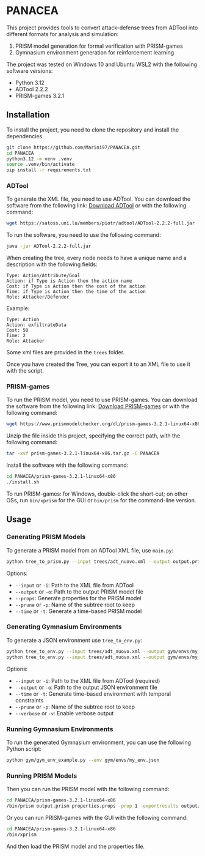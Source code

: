 # PANACEA

This project provides tools to convert attack-defense trees from ADTool into different formats for analysis and simulation:
1. PRISM model generation for formal verification with PRISM-games
2. Gymnasium environment generation for reinforcement learning


The project was tested on Windows 10 and Ubuntu WSL2 with the following software versions:
- Python 3.12
- ADTool 2.2.2
- PRISM-games 3.2.1

## Installation

To install the project, you need to clone the repository and install the dependencies.

```bash
git clone https://github.com/Marini97/PANACEA.git
cd PANACEA
python3.12 -m venv .venv
source .venv/bin/activate
pip install -r requirements.txt
```

### ADTool

To generate the XML file, you need to use ADTool. You can download the software from the following link: [Download ADTool](https://satoss.uni.lu/members/piotr/adtool/) or with the following command:

```bash
wget https://satoss.uni.lu/members/piotr/adtool/ADTool-2.2.2-full.jar
```

To run the software, you need to use the following command:
```bash
java -jar ADTool-2.2.2-full.jar 
```
When creating the tree, every node needs to have a unique name and a description with the following fields:
```
Type: Action/Attribute/Goal
Action: if Type is Action then the action name
Cost: if Type is Action then the cost of the action
Time: if Type is Action then the time of the action
Role: Attacker/Defender
```
Example:
```
Type: Action
Action: exfiltrateData
Cost: 50
Time: 2
Role: Attacker
```
Some xml files are provided in the `trees` folder.

Once you have created the Tree, you can export it to an XML file to use it with the script.

### PRISM-games

To run the PRISM model, you need to use PRISM-games. You can download the software from the following link: [Download PRISM-games](https://www.prismmodelchecker.org/games/download.php)
or with the following command:

```bash
wget https://www.prismmodelchecker.org/dl/prism-games-3.2.1-linux64-x86.tar.gz
```
Unzip the file inside this project, specifying the correct path, with the following command:
```bash
tar -xvf prism-games-3.2.1-linux64-x86.tar.gz -C PANACEA
```

Install the software with the following command:
```bash
cd PANACEA/prism-games-3.2.1-linux64-x86
./install.sh
```
To run PRISM-games: for Windows, double-click the short-cut; on other OSs, run `bin/xprism` for the GUI or `bin/prism` for the command-line version.


## Usage

### Generating PRISM Models

To generate a PRISM model from an ADTool XML file, use `main.py`:

```bash
python tree_to_prism.py --input trees/adt_nuovo.xml --output output.prism --time
```

Options:
- `--input` or `-i`: Path to the XML file from ADTool
- `--output` or `-o`: Path to the output PRISM model file
- `--props`: Generate properties for the PRISM model
- `--prune` or `-p`: Name of the subtree root to keep
- `--time` or `-t`: Generate a time-based PRISM model

### Generating Gymnasium Environments

To generate a JSON environment use `tree_to_env.py`:

```bash
python tree_to_env.py --input trees/adt_nuovo.xml --output gym/envs/my_env.json
python tree_to_env.py --input trees/adt_nuovo.xml --output gym/envs/my_time_env.json --time
```

Options:
- `--input` or `-i`: Path to the XML file from ADTool (required)
- `--output` or `-o`: Path to the output JSON environment file
- `--time` or `-t`: Generate time-based environment with temporal constraints
- `--prune` or `-p`: Name of the subtree root to keep
- `--verbose` or `-v`: Enable verbose output

### Running Gymnasium Environments
To run the generated Gymnasium environment, you can use the following Python script:

```bash
python gym/gym_env_example.py --env gym/envs/my_env.json
```

### Running PRISM Models

Then you can run the PRISM model with the following command:
```bash
cd PANACEA/prism-games-3.2.1-linux64-x86
/bin/prism output.prism properties.props -prop 1 -exportresults output/results.csv:csv  -exportstrat output/strat.dot
```

Or you can run PRISM-games with the GUI with the following command:
```bash
cd PANACEA/prism-games-3.2.1-linux64-x86
/bin/xprism
```
And then load the PRISM model and the properties file.